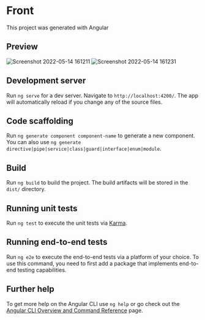 # Front 

This project was generated with Angular

## Preview 
![Screenshot 2022-05-14 161211](https://user-images.githubusercontent.com/62222721/168434147-1b48dcbc-036f-471f-a0d3-f236f6b1df19.png)
![Screenshot 2022-05-14 161231](https://user-images.githubusercontent.com/62222721/168434153-35a69c92-a7b3-41f9-a980-2f09cc93d662.png)


## Development server

Run `ng serve` for a dev server. Navigate to `http://localhost:4200/`. The app will automatically reload if you change any of the source files.

## Code scaffolding

Run `ng generate component component-name` to generate a new component. You can also use `ng generate directive|pipe|service|class|guard|interface|enum|module`.

## Build

Run `ng build` to build the project. The build artifacts will be stored in the `dist/` directory.

## Running unit tests

Run `ng test` to execute the unit tests via [Karma](https://karma-runner.github.io).

## Running end-to-end tests

Run `ng e2e` to execute the end-to-end tests via a platform of your choice. To use this command, you need to first add a package that implements end-to-end testing capabilities.

## Further help

To get more help on the Angular CLI use `ng help` or go check out the [Angular CLI Overview and Command Reference](https://angular.io/cli) page.
